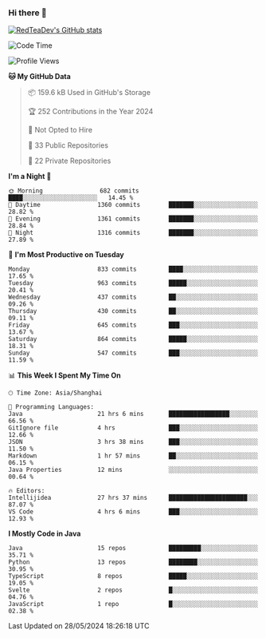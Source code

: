 ### Hi there 👋

<!--
**RedTeaDev/RedTeaDev** is a ✨ _special_ ✨ repository because its `README.md` (this file) appears on your GitHub profile.

Here are some ideas to get you started:

- 🔭 I’m currently working on ...
- 🌱 I’m currently learning ...
- 👯 I’m looking to collaborate on ...
- 🤔 I’m looking for help with ...
- 💬 Ask me about ...
- 📫 How to reach me: ...
- 😄 Pronouns: ...
- ⚡ Fun fact: ...
-->

<!--
[![wakatime](https://wakatime.com/badge/user/6b101ed0-04c0-4490-9283-eb61f2efff96.svg)](https://wakatime.com/@6b101ed0-04c0-4490-9283-eb61f2efff96)
!-->

[![RedTeaDev's GitHub stats](https://github-readme-stats.vercel.app/api?username=RedTeaDev)](https://github.com/anuraghazra/github-readme-stats)
<!--
[![willianrod's wakatime stats](https://github-readme-stats.vercel.app/api/wakatime?username=RedTeaDev)](https://github.com/anuraghazra/github-readme-stats)
!-->
<!--START_SECTION:waka-->
![Code Time](http://img.shields.io/badge/Code%20Time-2%2C303%20hrs%2041%20mins-blue)

![Profile Views](http://img.shields.io/badge/Profile%20Views-0-blue)

**🐱 My GitHub Data** 

> 📦 159.6 kB Used in GitHub's Storage 
 > 
> 🏆 252 Contributions in the Year 2024
 > 
> 🚫 Not Opted to Hire
 > 
> 📜 33 Public Repositories 
 > 
> 🔑 22 Private Repositories 
 > 
**I'm a Night 🦉** 

```text
🌞 Morning                682 commits         ████░░░░░░░░░░░░░░░░░░░░░   14.45 % 
🌆 Daytime                1360 commits        ███████░░░░░░░░░░░░░░░░░░   28.82 % 
🌃 Evening                1361 commits        ███████░░░░░░░░░░░░░░░░░░   28.84 % 
🌙 Night                  1316 commits        ███████░░░░░░░░░░░░░░░░░░   27.89 % 
```
📅 **I'm Most Productive on Tuesday** 

```text
Monday                   833 commits         ████░░░░░░░░░░░░░░░░░░░░░   17.65 % 
Tuesday                  963 commits         █████░░░░░░░░░░░░░░░░░░░░   20.41 % 
Wednesday                437 commits         ██░░░░░░░░░░░░░░░░░░░░░░░   09.26 % 
Thursday                 430 commits         ██░░░░░░░░░░░░░░░░░░░░░░░   09.11 % 
Friday                   645 commits         ███░░░░░░░░░░░░░░░░░░░░░░   13.67 % 
Saturday                 864 commits         █████░░░░░░░░░░░░░░░░░░░░   18.31 % 
Sunday                   547 commits         ███░░░░░░░░░░░░░░░░░░░░░░   11.59 % 
```


📊 **This Week I Spent My Time On** 

```text
🕑︎ Time Zone: Asia/Shanghai

💬 Programming Languages: 
Java                     21 hrs 6 mins       █████████████████░░░░░░░░   66.56 % 
GitIgnore file           4 hrs               ███░░░░░░░░░░░░░░░░░░░░░░   12.66 % 
JSON                     3 hrs 38 mins       ███░░░░░░░░░░░░░░░░░░░░░░   11.50 % 
Markdown                 1 hr 57 mins        ██░░░░░░░░░░░░░░░░░░░░░░░   06.15 % 
Java Properties          12 mins             ░░░░░░░░░░░░░░░░░░░░░░░░░   00.64 % 

🔥 Editors: 
Intellijidea             27 hrs 37 mins      ██████████████████████░░░   87.07 % 
VS Code                  4 hrs 6 mins        ███░░░░░░░░░░░░░░░░░░░░░░   12.93 % 
```

**I Mostly Code in Java** 

```text
Java                     15 repos            █████████░░░░░░░░░░░░░░░░   35.71 % 
Python                   13 repos            ████████░░░░░░░░░░░░░░░░░   30.95 % 
TypeScript               8 repos             █████░░░░░░░░░░░░░░░░░░░░   19.05 % 
Svelte                   2 repos             █░░░░░░░░░░░░░░░░░░░░░░░░   04.76 % 
JavaScript               1 repo              █░░░░░░░░░░░░░░░░░░░░░░░░   02.38 % 
```




 Last Updated on 28/05/2024 18:26:18 UTC
<!--END_SECTION:waka-->


